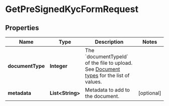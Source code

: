 

# GetPreSignedKycFormRequest


## Properties

| Name | Type | Description | Notes |
|------------ | ------------- | ------------- | -------------|
|**documentType** | **Integer** | The &#x60;documentTypeId&#x60; of the file to upload.   See [Document types](/guide/user-verification/documents.html#types-documenttypeid) for the list of values.  |  |
|**metadata** | **List&lt;String&gt;** | Metadata to add to the document. |  [optional] |



